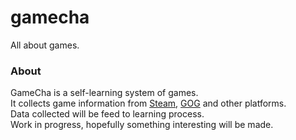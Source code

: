 # gamecha
All about games.

### About
GameCha is a self-learning system of games.  
It collects game information from [Steam](https://store.steampowered.com/), [GOG](https://www.gog.com/) and other platforms.  
Data collected will be feed to learning process.  
Work in progress, hopefully something interesting will be made.
